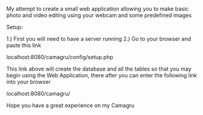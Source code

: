 My attempt to create a small web application allowing you to make basic photo and video editing using your webcam and some predefined images

Setup:

1.) First you will need to have a server running
2.) Go to your browser and paste this link

localhost:8080/camagru/config/setup.php


This link above will create the database and all the tables so that you may begin using the Web Application, there after you can enter the following link into your browser

localhost:8080/camagru/

Hope you have a great experience on my Camagru
